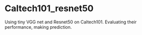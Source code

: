 # Caltech101_resnet50
Using tiny VGG net and Resnet50 on Caltech101. Evaluating their performance, making prediction.
